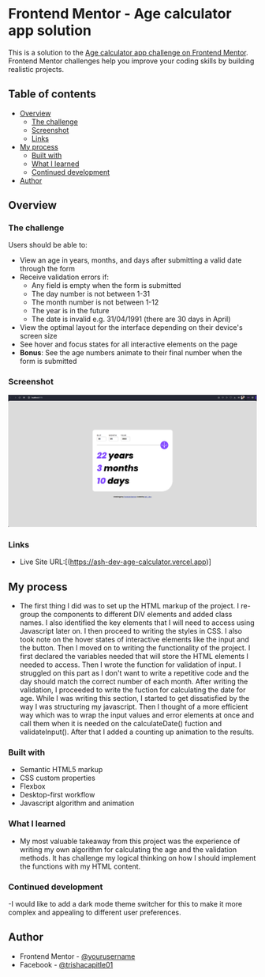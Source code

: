 # Frontend Mentor - Age calculator app solution

This is a solution to the [Age calculator app challenge on Frontend Mentor](https://www.frontendmentor.io/challenges/age-calculator-app-dF9DFFpj-Q). Frontend Mentor challenges help you improve your coding skills by building realistic projects. 

## Table of contents

- [Overview](#overview)
  - [The challenge](#the-challenge)
  - [Screenshot](#screenshot)
  - [Links](#links)
- [My process](#my-process)
  - [Built with](#built-with)
  - [What I learned](#what-i-learned)
  - [Continued development](#continued-development)
- [Author](#author)

## Overview

### The challenge

Users should be able to:

- View an age in years, months, and days after submitting a valid date through the form
- Receive validation errors if:
  - Any field is empty when the form is submitted
  - The day number is not between 1-31
  - The month number is not between 1-12
  - The year is in the future
  - The date is invalid e.g. 31/04/1991 (there are 30 days in April)
- View the optimal layout for the interface depending on their device's screen size
- See hover and focus states for all interactive elements on the page
- **Bonus**: See the age numbers animate to their final number when the form is submitted

### Screenshot

![](./screenshot.png)

### Links

- Live Site URL:[(https://ash-dev-age-calculator.vercel.app)]

## My process

- The first thing I did was to set up the HTML markup of the project. I re-group the components to different DIV elements and added class names. I also identified the key elements that I will need to access using Javascript later on. I then proceed to writing the styles in CSS. I also took note on the hover states of interactive elements like the input and the button. Then I moved on to writing the functionality of the project. I first declared the variables needed that will store the HTML elements I needed to access. Then I wrote the function for validation of input. I struggled on this part as I don't want to write a repetitive code and the day should match the correct number of each month. After writing the validation, I proceeded to write the fuction for calculating the date for age. While I was writing this section, I started to get dissatisfied by the way I was structuring my javascript. Then I thought of a more efficient way which was to wrap the input values and error elements at once and call them when it is needed on the calculateDate() fuction and validateInput(). After that I added a counting up animation to the results.

### Built with

- Semantic HTML5 markup
- CSS custom properties
- Flexbox
- Desktop-first workflow
- Javascript algorithm and animation

### What I learned

- My most valuable takeaway from this project was the experience of writing my own algorithm for calculating the age and the validation methods. It has challenge my logical thinking on how I should implement the functions with my HTML content.


### Continued development

-I would like to add a dark mode theme switcher for this to make it more complex and appealing to different user preferences. 


## Author

- Frontend Mentor - [@yourusername](https://www.frontendmentor.io/profile/yourusername)
- Facebook - [@trishacapitle01](https://www.facebook.com/trishacapitle01/)


